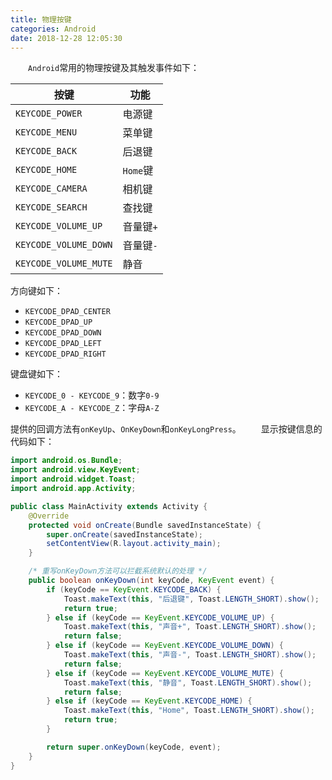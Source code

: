 ```yaml
---
title: 物理按键
categories: Android
date: 2018-12-28 12:05:30
---
```

&emsp;&emsp;`Android`常用的物理按键及其触发事件如下：<!--more-->

按键                  | 功能
----------------------|-------
`KEYCODE_POWER`       | 电源键
`KEYCODE_MENU`        | 菜单键
`KEYCODE_BACK`        | 后退键
`KEYCODE_HOME`        | `Home`键
`KEYCODE_CAMERA`      | 相机键
`KEYCODE_SEARCH`      | 查找键
`KEYCODE_VOLUME_UP`   | 音量键`+`
`KEYCODE_VOLUME_DOWN` | 音量键`-`
`KEYCODE_VOLUME_MUTE` | 静音

方向键如下：

- `KEYCODE_DPAD_CENTER`
- `KEYCODE_DPAD_UP`
- `KEYCODE_DPAD_DOWN`
- `KEYCODE_DPAD_LEFT`
- `KEYCODE_DPAD_RIGHT`

键盘键如下：

- `KEYCODE_0 - KEYCODE_9`：数字`0-9`
- `KEYCODE_A - KEYCODE_Z`：字母`A-Z`

提供的回调方法有`onKeyUp`、`OnKeyDown`和`onKeyLongPress`。
&emsp;&emsp;显示按键信息的代码如下：

``` java
import android.os.Bundle;
import android.view.KeyEvent;
import android.widget.Toast;
import android.app.Activity;

public class MainActivity extends Activity {
    @Override
    protected void onCreate(Bundle savedInstanceState) {
        super.onCreate(savedInstanceState);
        setContentView(R.layout.activity_main);
    }

    /* 重写onKeyDown方法可以拦截系统默认的处理 */
    public boolean onKeyDown(int keyCode, KeyEvent event) {
        if (keyCode == KeyEvent.KEYCODE_BACK) {
            Toast.makeText(this, "后退键", Toast.LENGTH_SHORT).show();
            return true;
        } else if (keyCode == KeyEvent.KEYCODE_VOLUME_UP) {
            Toast.makeText(this, "声音+", Toast.LENGTH_SHORT).show();
            return false;
        } else if (keyCode == KeyEvent.KEYCODE_VOLUME_DOWN) {
            Toast.makeText(this, "声音-", Toast.LENGTH_SHORT).show();
            return false;
        } else if (keyCode == KeyEvent.KEYCODE_VOLUME_MUTE) {
            Toast.makeText(this, "静音", Toast.LENGTH_SHORT).show();
            return false;
        } else if (keyCode == KeyEvent.KEYCODE_HOME) {
            Toast.makeText(this, "Home", Toast.LENGTH_SHORT).show();
            return true;
        }

        return super.onKeyDown(keyCode, event);
    }
}
```
